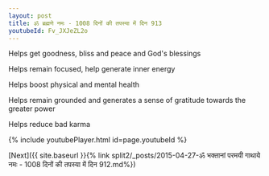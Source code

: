 ```yaml
---
layout: post
title: ॐ ब्रह्मणे नमः - 1008 दिनों की तपस्या में दिन 913
youtubeId: Fv_JXJeZL2o
---
```

 
 
Helps get goodness, bliss and peace and God's blessings
 
Helps remain focused, help generate inner energy 
 
Helps boost physical and mental health 
 
Helps remain grounded and generates a sense of gratitude towards the greater power 
 
Helps reduce bad karma
 
 
 
 


{% include youtubePlayer.html id=page.youtubeId %}
 
[Next]({{ site.baseurl }}{% link  split2/_posts/2015-04-27-ॐ भक्तानां परमयी गाथाये नमः - 1008 दिनों की तपस्या में दिन 912.md%})
 
